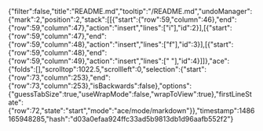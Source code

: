 {"filter":false,"title":"README.md","tooltip":"/README.md","undoManager":{"mark":2,"position":2,"stack":[[{"start":{"row":59,"column":46},"end":{"row":59,"column":47},"action":"insert","lines":["i"],"id":2}],[{"start":{"row":59,"column":47},"end":{"row":59,"column":48},"action":"insert","lines":["f"],"id":3}],[{"start":{"row":59,"column":48},"end":{"row":59,"column":49},"action":"insert","lines":[" "],"id":4}]]},"ace":{"folds":[],"scrolltop":1022.5,"scrollleft":0,"selection":{"start":{"row":73,"column":253},"end":{"row":73,"column":253},"isBackwards":false},"options":{"guessTabSize":true,"useWrapMode":false,"wrapToView":true},"firstLineState":{"row":72,"state":"start","mode":"ace/mode/markdown"}},"timestamp":1486165948285,"hash":"d03a0efaa924ffc33ad5b9813db1d96aafb552f2"}
